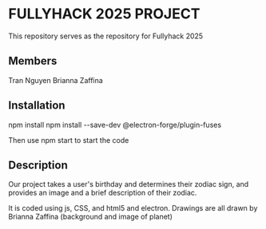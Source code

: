  # FULLYHACK 2025 PROJECT

 This repository serves as the repository for Fullyhack 2025

 ## Members
 Tran Nguyen 
 Brianna Zaffina

 ## Installation
 npm install
 npm install --save-dev @electron-forge/plugin-fuses

 Then use
 npm start
 to start the code

 ## Description
 Our project takes a user's birthday and determines their zodiac sign, and provides an image and a brief description of their zodiac.

 It is coded using js, CSS, and html5 and electron. Drawings are all drawn by Brianna Zaffina (background and image of planet)

